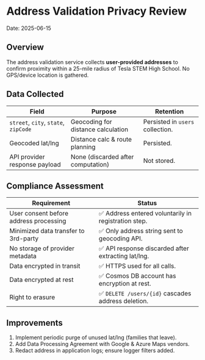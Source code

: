 # Address Validation Privacy Review

Date: 2025-06-15

## Overview
The address validation service collects **user-provided addresses** to confirm proximity within a 25-mile radius of Tesla STEM High School. No GPS/device location is gathered.

## Data Collected
| Field | Purpose | Retention |
|-------|---------|-----------|
| `street`, `city`, `state`, `zipCode` | Geocoding for distance calculation | Persisted in `users` collection. |
| Geocoded lat/lng | Distance calc & route planning | Persisted. |
| API provider response payload | None (discarded after computation) | Not stored. |

## Compliance Assessment
| Requirement | Status |
|-------------|--------|
| User consent before address processing | ✅ Address entered voluntarily in registration step. |
| Minimized data transfer to 3rd-party | ✅ Only address string sent to geocoding API. |
| No storage of provider metadata | ✅ API response discarded after extracting lat/lng. |
| Data encrypted in transit | ✅ HTTPS used for all calls. |
| Data encrypted at rest | ✅ Cosmos DB account has encryption at rest. |
| Right to erasure | ✅ `DELETE /users/{id}` cascades address deletion. |

## Improvements
1. Implement periodic purge of unused lat/lng (families that leave).  
2. Add Data Processing Agreement with Google & Azure Maps vendors.  
3. Redact address in application logs; ensure logger filters added. 